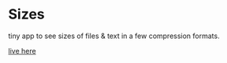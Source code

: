 # Sizes

tiny app to see sizes of files & text in a few compression formats.

[live here](https://sizes.mooth.tech)
